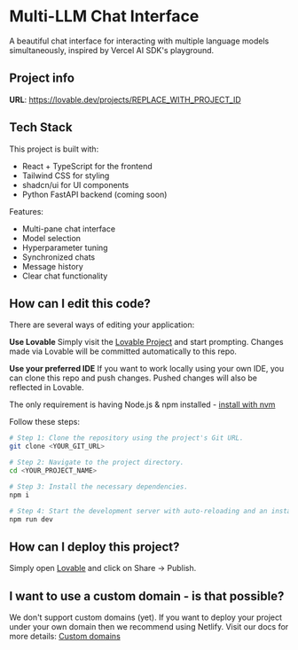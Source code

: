 # Multi-LLM Chat Interface

A beautiful chat interface for interacting with multiple language models simultaneously, inspired by Vercel AI SDK's playground.

## Project info

**URL**: https://lovable.dev/projects/REPLACE_WITH_PROJECT_ID

## Tech Stack

This project is built with:
- React + TypeScript for the frontend
- Tailwind CSS for styling
- shadcn/ui for UI components
- Python FastAPI backend (coming soon)

Features:
- Multi-pane chat interface
- Model selection
- Hyperparameter tuning
- Synchronized chats
- Message history
- Clear chat functionality

## How can I edit this code?

There are several ways of editing your application:

**Use Lovable**
Simply visit the [Lovable Project](https://lovable.dev/projects/REPLACE_WITH_PROJECT_ID) and start prompting.
Changes made via Lovable will be committed automatically to this repo.

**Use your preferred IDE**
If you want to work locally using your own IDE, you can clone this repo and push changes. Pushed changes will also be reflected in Lovable.

The only requirement is having Node.js & npm installed - [install with nvm](https://github.com/nvm-sh/nvm#installing-and-updating)

Follow these steps:

```sh
# Step 1: Clone the repository using the project's Git URL.
git clone <YOUR_GIT_URL>

# Step 2: Navigate to the project directory.
cd <YOUR_PROJECT_NAME>

# Step 3: Install the necessary dependencies.
npm i

# Step 4: Start the development server with auto-reloading and an instant preview.
npm run dev
```

## How can I deploy this project?

Simply open [Lovable](https://lovable.dev/projects/REPLACE_WITH_PROJECT_ID) and click on Share -> Publish.

## I want to use a custom domain - is that possible?

We don't support custom domains (yet). If you want to deploy your project under your own domain then we recommend using Netlify. Visit our docs for more details: [Custom domains](https://docs.lovable.dev/tips-tricks/custom-domain/)